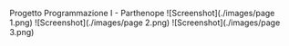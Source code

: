 Progetto Programmazione I - Parthenope
![Screenshot](./images/page 1.png)
![Screenshot](./images/page 2.png)
![Screenshot](./images/page 3.png)